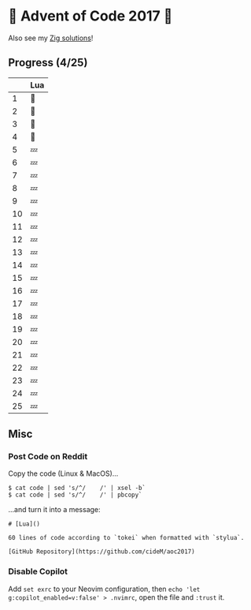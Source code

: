 # :christmas_tree: Advent of Code 2017 :santa:

Also see my [Zig solutions](https://github.com/cideM/aoc2022-zig)!

## Progress (4/25)

|     | Lua    |
| --- | ------ |
| 1   | :bell: |
| 2   | :bell: |
| 3   | :bell: |
| 4   | :bell:  |
| 5   | :zzz:  |
| 6   | :zzz:  |
| 7   | :zzz:  |
| 8   | :zzz:  |
| 9   | :zzz:  |
| 10  | :zzz:  |
| 11  | :zzz:  |
| 12  | :zzz:  |
| 13  | :zzz:  |
| 14  | :zzz:  |
| 15  | :zzz:  |
| 16  | :zzz:  |
| 17  | :zzz:  |
| 18  | :zzz:  |
| 19  | :zzz:  |
| 20  | :zzz:  |
| 21  | :zzz:  |
| 22  | :zzz:  |
| 23  | :zzz:  |
| 24  | :zzz:  |
| 25  | :zzz:  |

## Misc

### Post Code on Reddit

Copy the code (Linux & MacOS)...

```
$ cat code | sed 's/^/    /' | xsel -b`
$ cat code | sed 's/^/    /' | pbcopy`
```

...and turn it into a message:

```text
# [Lua]()

60 lines of code according to `tokei` when formatted with `stylua`.

[GitHub Repository](https://github.com/cideM/aoc2017)
```

### Disable Copilot

Add `set exrc` to your Neovim configuration, then `echo 'let g:copilot_enabled=v:false' > .nvimrc`, open the file and `:trust` it.
